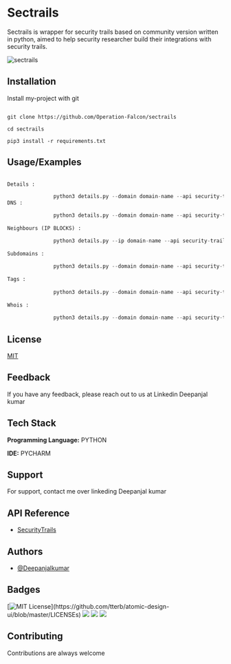 
# Sectrails

Sectrails is wrapper for security trails based on community version written in python, aimed to help security researcher build their integrations with 
security trails. 

![sectrails](https://user-images.githubusercontent.com/55708909/123972108-32994180-d9d8-11eb-9acd-ea15768089f2.png)

    
## Installation 

Install my-project with git

```

git clone https://github.com/Operation-Falcon/sectrails

cd sectrails

pip3 install -r requirements.txt

```
    
## Usage/Examples

```PYTHON

Details :

               python3 details.py --domain domain-name --api security-trails-api --output output-filename
DNS :

               python3 details.py --domain domain-name --api security-trails-api --output output-filename
               
Neighbours (IP BLOCKS) :

               python3 details.py --ip domain-name --api security-trails-api --output output-filename
               
Subdomains :
 
               python3 details.py --domain domain-name --api security-trails-api --output output-filename
               
Tags :
 
               python3 details.py --domain domain-name --api security-trails-api --output output-filename
               
Whois :
 
               python3 details.py --domain domain-name --api security-trails-api --output output-filename

```

  
## License

[MIT](https://choosealicense.com/licenses/mit/)

  
## Feedback

If you have any feedback, please reach out to us at Linkedin Deepanjal kumar

  
## Tech Stack

**Programming Language:** PYTHON

**IDE:** PYCHARM

  
## Support

For support, contact me over linkeding Deepanjal kumar

  
## API Reference

- [SecurityTrails](http://securitytrails.com)

  
## Authors

- [@Deepanjalkumar](https://github.com/Deepanjalkumar)

  
## Badges

[![MIT License](https://img.shields.io/apm/l/atomic-design-ui.svg?)](https://github.com/tterb/atomic-design-ui/blob/master/LICENSEs)
![](https://img.shields.io/badge/OS-Linux-informational?style=flat&logo=linux&logoColor=white&color=2bbc8a)
![](https://img.shields.io/badge/Code-Python-informational?style=flat&logo=python&logoColor=white&color=2bbc8a)
![](https://img.shields.io/badge/Shell-Bash-informational?style=flat&logo=gnu-bash&logoColor=white&color=2bbc8a)


  
## Contributing

Contributions are always welcome


